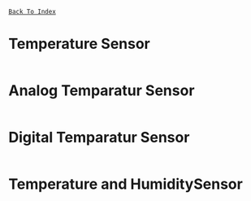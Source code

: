 [`Back To Index`](https://github.com/Sanjay0302/Sensor-Workshop-#readme)

# Temperature Sensor
```c


```

# Analog Temparatur Sensor
```c

```

# Digital Temparatur Sensor
```c

```


# Temperature and HumiditySensor
```c

```
